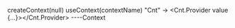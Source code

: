 createContext(null)
useContext(contextName)
"Cnt" -> <Cnt.Provider value {...}></Cnt.Provider> ----Context




